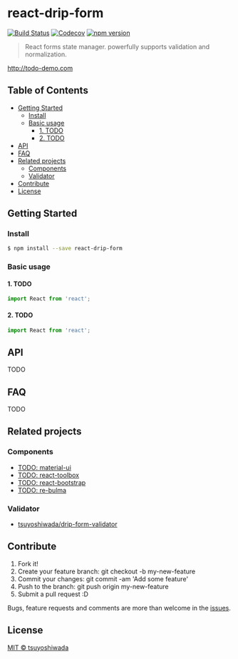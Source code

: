 # react-drip-form

[![Build Status](http://img.shields.io/travis/tsuyoshiwada/react-drip-form.svg?style=flat-square)](https://travis-ci.org/tsuyoshiwada/react-drip-form)
[![Codecov](https://img.shields.io/codecov/c/github/tsuyoshiwada/react-drip-form.svg?style=flat-square)](https://codecov.io/gh/tsuyoshiwada/react-drip-form)
[![npm version](https://img.shields.io/npm/v/react-drip-form.svg?style=flat-square)](http://badge.fury.io/js/react-drip-form)

> React forms state manager. powerfully supports validation and normalization.

http://todo-demo.com




## Table of Contents

<!-- vim-markdown-toc Redcarpet -->
* [Getting Started](#getting-started)
  * [Install](#install)
  * [Basic usage](#basic-usage)
    * [1. TODO](#1-todo)
    * [2. TODO](#2-todo)
* [API](#api)
* [FAQ](#faq)
* [Related projects](#related-projects)
  * [Components](#components)
  * [Validator](#validator)
* [Contribute](#contribute)
* [License](#license)

<!-- vim-markdown-toc -->




## Getting Started


### Install

```bash
$ npm install --save react-drip-form
```


### Basic usage

#### 1. TODO

```javascript
import React from 'react';
```

#### 2. TODO

```javascript
import React from 'react';
```




## API

TODO


## FAQ

TODO



## Related projects

### Components

* [TODO: material-ui](https://github.com/callemall/material-ui)
* [TODO: react-toolbox](https://github.com/react-toolbox/react-toolbox)
* [TODO: react-bootstrap](https://github.com/react-bootstrap/react-bootstrap)
* [TODO: re-bulma](https://github.com/bokuweb/re-bulma)

### Validator

* [tsuyoshiwada/drip-form-validator](https://github.com/tsuyoshiwada/drip-form-validator)




## Contribute

1. Fork it!
1. Create your feature branch: git checkout -b my-new-feature
1. Commit your changes: git commit -am 'Add some feature'
1. Push to the branch: git push origin my-new-feature
1. Submit a pull request :D

Bugs, feature requests and comments are more than welcome in the [issues](https://github.com/tsuyoshiwada/react-drip-form/issues).




## License

[MIT © tsuyoshiwada](./LICENSE)

